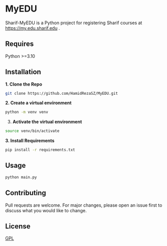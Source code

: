 # MyEDU

Sharif-MyEDU is a Python project for registering Sharif courses at https://my.edu.sharif.edu .

## Requires

Python >=3.10

## Installation

**1. Clone the Repo**

```sh
git clone https://github.com/HamidRezaSZ/MyEDU.git
```

**2. Create a virtual environment**

```sh
python -m venv venv
```

3. **Activate the virtual environment**

```sh
source venv/bin/activate
```

**3. Install Requirements**

```sh
pip install -r requirements.txt
```

## Usage

```sh
python main.py
```

## Contributing

Pull requests are welcome. For major changes, please open an issue first
to discuss what you would like to change.

## License

[GPL](https://www.gnu.org/licenses/gpl-3.0.html#license-text)
